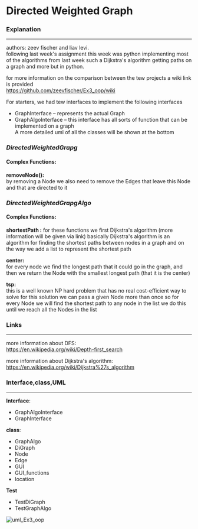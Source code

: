 # Directed Weighted Graph

### **Explanation**
---

authors: zeev fischer and liav levi.  
following last week's assignment this week was python implementing most of the algorithms from last week such a Dijkstra's algorithm getting paths on a graph and more but in python.  

for more information on the comparison between the tew projects a wiki link is provided  
https://github.com/zeevfischer/Ex3_oop/wiki

For starters, we had tew interfaces to implement the following interfaces  
* GraphInterface – represents the actual Graph 
* GraphAlgoInterface – this interface has all sorts of function that can be implemented on a graph  
A more detailed uml of all the classes will be shown at the bottom 

### **_DirectedWeightedGrapg_**  
#### Complex Functions:  

**removeNode():**    
by removing a Node we also need to remove the Edges that leave this Node and that are directed to it  

### **_DirectedWeightedGrapgAlgo_**  
#### Complex Functions:
**shortestPath :**
for these functions we first Dijkstra's algorithm (more information will be given via link) basically Dijkstra's algorithm is an algorithm for finding the shortest paths between nodes in a graph and on the way we add a list to represent the shortest path  

**center:**  
for every node we find the longest path that it could go in the graph, and then we return the Node with the smallest longest path (that it is the center)  

**tsp:**  
this is a well known NP hard problem that has no real cost-efficient way to solve for this solution we can pass a given Node more than once so for every Node we will find the shortest path to any node in the list we do this until we reach all the Nodes in the list  


### **Links**
---
more information about DFS:  
https://en.wikipedia.org/wiki/Depth-first_search  

more information about Dijkstra's algorithm:  
https://en.wikipedia.org/wiki/Dijkstra%27s_algorithm  

### **Interface,class,UML**  
---  
**Interface**:  
* GraphAlgoInterface
* GraphInterface

**class**:
* GraphAlgo
* DiGraph
* Node
* Edge
* GUI
* GUI_functions
* location  

**Test**
* TestDiGraph  
* TestGraphAlgo  

![uml_Ex3_oop](https://user-images.githubusercontent.com/92921822/147462180-db6a8ca3-0ad9-4044-a159-36c661ff18fb.jpg)
